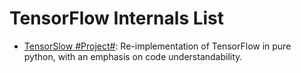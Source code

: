 # TensorFlow Internals List

- [TensorSlow #Project#](https://github.com/danielsabinasz/TensorSlow): Re-implementation of TensorFlow in pure python, with an emphasis on code understandability.
